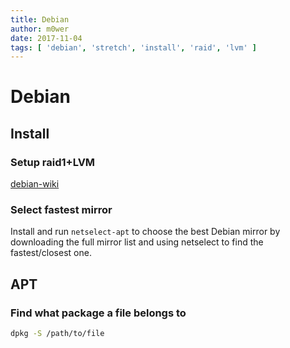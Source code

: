 ```yaml
---
title: Debian
author: m0wer
date: 2017-11-04
tags: [ 'debian', 'stretch', 'install', 'raid', 'lvm' ]
---
```


# Debian

## Install

### Setup raid1+LVM

[debian-wiki](https://wiki.debian.org/DebianInstaller/SoftwareRaidRoot)

### Select fastest mirror

Install and run `netselect-apt` to choose the best Debian mirror by downloading
the full mirror list and using netselect to find the fastest/closest one.

## APT

### Find what package a file belongs to

```bash
dpkg -S /path/to/file
```
